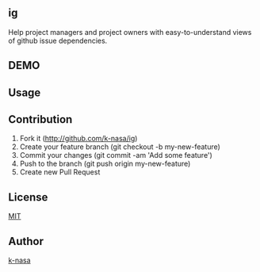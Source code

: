 ## ig

Help project managers and project owners with easy-to-understand views of github issue dependencies.

## DEMO


## Usage

## Contribution

1. Fork it (http://github.com/k-nasa/ig)
2. Create your feature branch (git checkout -b my-new-feature)
3. Commit your changes (git commit -am 'Add some feature')
4. Push to the branch (git push origin my-new-feature)
5. Create new Pull Request

## License

[MIT](https://github.com/k-nasa/ig/blob/master/LICENSE)

## Author

[k-nasa](https://github.com/k-nasa)
